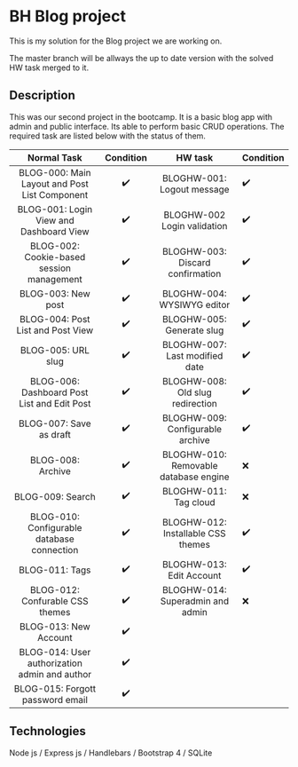 # BH Blog project

This is my solution for the Blog project we are working on.

The master branch will be allways the up to date version with the solved HW task merged to it.

## Description

This was our second project in the bootcamp. It is a basic blog app with admin and public interface. Its able to perform basic CRUD operations. The required task are listed below with the status of them.

|                  Normal Task                  |     Condition      |                HW task                | Condition          |
| :-------------------------------------------: | :----------------: | :-----------------------------------: | ------------------ |
| BLOG-000: Main Layout and Post List Component | :heavy_check_mark: |      BLOGHW-001: Logout message       | :heavy_check_mark: |
|    BLOG-001: Login View and Dashboard View    | :heavy_check_mark: |      BLOGHW-002 Login validation      | :heavy_check_mark: |
|   BLOG-002: Cookie-based session management   | :heavy_check_mark: |   BLOGHW-003: Discard confirmation    | :heavy_check_mark: |
|              BLOG-003: New post               | :heavy_check_mark: |      BLOGHW-004: WYSIWYG editor       | :heavy_check_mark: |
|       BLOG-004: Post List and Post View       | :heavy_check_mark: |       BLOGHW-005: Generate slug       | :heavy_check_mark: |
|              BLOG-005: URL slug               | :heavy_check_mark: |    BLOGHW-007: Last modified date     | :heavy_check_mark: |
|  BLOG-006: Dashboard Post List and Edit Post  | :heavy_check_mark: |   BLOGHW-008: Old slug redirection    | :heavy_check_mark: |
|            BLOG-007: Save as draft            | :heavy_check_mark: |   BLOGHW-009: Configurable archive    | :heavy_check_mark: |
|               BLOG-008: Archive               | :heavy_check_mark: | BLOGHW-010: Removable database engine | :x:                |
|               BLOG-009: Search                | :heavy_check_mark: |         BLOGHW-011: Tag cloud         | :x:                |
|  BLOG-010: Configurable database connection   | :heavy_check_mark: |  BLOGHW-012: Installable CSS themes   | :heavy_check_mark: |
|                BLOG-011: Tags                 | :heavy_check_mark: |       BLOGHW-013: Edit Account        | :heavy_check_mark: |
|        BLOG-012: Confurable CSS themes        | :heavy_check_mark: |   BLOGHW-014: Superadmin and admin    | :x:                |
|             BLOG-013: New Account             | :heavy_check_mark: |                                       |                    |
| BLOG-014: User authorization admin and author | :heavy_check_mark: |                                       |                    |
|       BLOG-015: Forgott password email        | :heavy_check_mark: |                                       |                    |

## Technologies

Node js / Express js / Handlebars / Bootstrap 4 / SQLite

